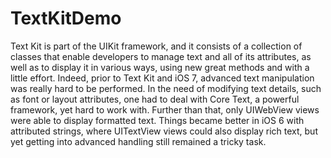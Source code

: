 TextKitDemo
===========
Text Kit is part of the UIKit framework, and it consists of a collection of classes that enable developers to manage text and all of its attributes, as well as to display it in various ways, using new great methods and with a little effort. Indeed, prior to Text Kit and iOS 7, advanced text manipulation was really hard to be performed. In the need of modifying text details, such as font or layout attributes, one had to deal with Core Text, a powerful framework, yet hard to work with. Further than that, only UIWebView views were able to display formatted text. Things became better in iOS 6 with attributed strings, where UITextView views could also display rich text, but yet getting into advanced handling still remained a tricky task.
